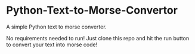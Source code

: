 # Python-Text-to-Morse-Convertor
A simple Python text to morse converter.

No requirements needed to run!
Just clone this repo and hit the run button to convert your text into morse code!
